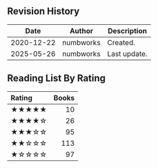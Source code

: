 ## Revision History

|Date|Author|Description|
|---|---|---|
|2020-12-22|numbworks|Created.|
|2025-05-26|numbworks|Last update.|

## Reading List By Rating

| Rating   |   Books |
|:---------|--------:|
| ★★★★★    |      10 |
| ★★★★☆    |      26 |
| ★★★☆☆    |      95 |
| ★★☆☆☆    |     113 |
| ★☆☆☆☆    |      97 |
